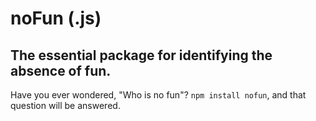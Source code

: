 # noFun (.js)

## The essential package for identifying the absence of fun.

Have you ever wondered, "Who is no fun"? `npm install nofun`, and that question will be answered.
